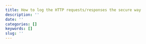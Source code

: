 ```yaml
---
title: How to log the HTTP requests/responses the secure way
description: ''
date: ''
categories: []
keywords: []
slug: ''
---
```


